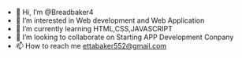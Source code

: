 - 👋 Hi, I’m @Breadbaker4
- 👀 I’m interested in Web development and Web Application
- 🌱 I’m currently learning HTML,CSS,JAVASCRIPT
- 💞️ I’m looking to collaborate on Starting APP Development Conpany
- 📫 How to reach me ettabaker552@gmail.com

<!---
Breadbaker4/Breadbaker4 is a ✨ special ✨ repository because its `README.md` (this file) appears on your GitHub profile.
You can click the Preview link to take a look at your changes.
--->
